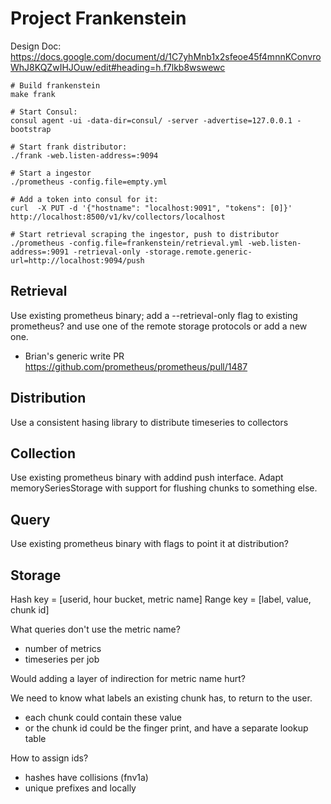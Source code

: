 # Project Frankenstein

Design Doc: https://docs.google.com/document/d/1C7yhMnb1x2sfeoe45f4mnnKConvroWhJ8KQZwIHJOuw/edit#heading=h.f7lkb8wswewc

    # Build frankenstein
    make frank

    # Start Consul:
    consul agent -ui -data-dir=consul/ -server -advertise=127.0.0.1 -bootstrap

    # Start frank distributor:
    ./frank -web.listen-address=:9094

    # Start a ingestor
    ./prometheus -config.file=empty.yml

    # Add a token into consul for it:
    curl  -X PUT -d '{"hostname": "localhost:9091", "tokens": [0]}' http://localhost:8500/v1/kv/collectors/localhost

    # Start retrieval scraping the ingestor, push to distributor
    ./prometheus -config.file=frankenstein/retrieval.yml -web.listen-address=:9091 -retrieval-only -storage.remote.generic-url=http://localhost:9094/push

## Retrieval

Use existing prometheus binary; add a --retrieval-only flag to existing prometheus?  and use one of the remote storage protocols or add a new one.

- Brian's generic write PR https://github.com/prometheus/prometheus/pull/1487

## Distribution

Use a consistent hasing library to distribute timeseries to collectors

## Collection

Use existing prometheus binary with addind push interface. Adapt memorySeriesStorage with support for flushing chunks to something else.

## Query

Use existing prometheus binary with flags to point it at distribution?

## Storage

Hash key = [userid, hour bucket, metric name]
Range key = [label, value, chunk id]

What queries don't use the metric name?
- number of metrics
- timeseries per job

Would adding a layer of indirection for metric name hurt?

We need to know what labels an existing chunk has, to return to the user.
- each chunk could contain these value
- or the chunk id could be the finger print, and have a separate lookup table

How to assign ids?
- hashes have collisions (fnv1a)
- unique prefixes and locally
